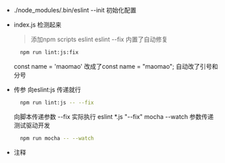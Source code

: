 - ./node_modules/.bin/eslint --init 初始化配置

- index.js 检测起来
  > 添加npm scripts
    eslint eslint --fix
    内置了自动修复
    ```sh
      npm run lint:js:fix
    ```
    const name = 'maomao'
    改成了const name = "maomao";
    自动改了引号和分号 

- 传参 
  向eslint:js 传递就行
  ```sh
    npm run lint:js -- --fix
  ```
  向脚本传递参数 --fix
  实际执行 eslint *.js "--fix"
  mocha --watch 参数传递
  测试驱动开发
  ```sh
    npm run mocha -- --watch
  ```

- 注释




    
